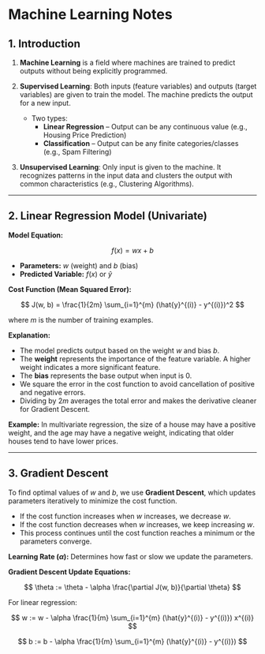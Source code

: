 # Machine Learning Notes

## 1. Introduction

1. **Machine Learning** is a field where machines are trained to predict outputs without being explicitly programmed.  
2. **Supervised Learning**: Both inputs (feature variables) and outputs (target variables) are given to train the model. The machine predicts the output for a new input.  

   - Two types:  
     - **Linear Regression** – Output can be any continuous value (e.g., Housing Price Prediction)  
     - **Classification** – Output can be any finite categories/classes (e.g., Spam Filtering)  

3. **Unsupervised Learning**: Only input is given to the machine. It recognizes patterns in the input data and clusters the output with common characteristics (e.g., Clustering Algorithms).  

---

## 2. Linear Regression Model (Univariate)

**Model Equation:**  

$$
f(x) = wx + b
$$

- **Parameters:** $w$ (weight) and $b$ (bias)  
- **Predicted Variable:** $f(x)$ or $\hat{y}$  

**Cost Function (Mean Squared Error):**  

$$
J(w, b) = \frac{1}{2m} \sum_{i=1}^{m} (\hat{y}^{(i)} - y^{(i)})^2
$$

where $m$ is the number of training examples.  

**Explanation:**  

- The model predicts output based on the weight $w$ and bias $b$.  
- The **weight** represents the importance of the feature variable. A higher weight indicates a more significant feature.  
- The **bias** represents the base output when input is 0.  
- We square the error in the cost function to avoid cancellation of positive and negative errors.  
- Dividing by $2m$ averages the total error and makes the derivative cleaner for Gradient Descent.  

**Example:** In multivariate regression, the size of a house may have a positive weight, and the age may have a negative weight, indicating that older houses tend to have lower prices.  

---

## 3. Gradient Descent

To find optimal values of $w$ and $b$, we use **Gradient Descent**, which updates parameters iteratively to minimize the cost function.  

- If the cost function increases when $w$ increases, we decrease $w$.  
- If the cost function decreases when $w$ increases, we keep increasing $w$.  
- This process continues until the cost function reaches a minimum or the parameters converge.  

**Learning Rate ($\alpha$):** Determines how fast or slow we update the parameters.  

**Gradient Descent Update Equations:**  

$$
\theta := \theta - \alpha \frac{\partial J(w, b)}{\partial \theta}
$$

For linear regression:  

$$
w := w - \alpha \frac{1}{m} \sum_{i=1}^{m} (\hat{y}^{(i)} - y^{(i)}) x^{(i)}
$$

$$
b := b - \alpha \frac{1}{m} \sum_{i=1}^{m} (\hat{y}^{(i)} - y^{(i)})
$$
